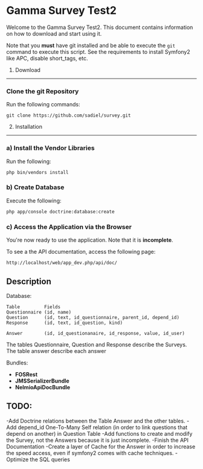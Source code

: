 Gamma Survey Test2
========================

Welcome to the Gamma Survey Test2. This document contains information on how to download and start using it.

Note that you **must** have git installed and be able to execute the `git` command to execute this script. 
See the requirements to install Symfony2 like APC, disable short_tags, etc.


1) Download
--------------------------------

### Clone the git Repository

Run the following commands:

    git clone https://github.com/sadiel/survey.git

2) Installation
---------------

### a) Install the Vendor Libraries

Run the following:

    php bin/vendors install
    
### b) Create Database

Execute the following:

    php app/console doctrine:database:create
    

### c) Access the Application via the Browser

You're now ready to use the application. Note that it is **incomplete**.

To see a the API documentation, access the following page:

    http://localhost/web/app_dev.php/api/doc/


Description
-----------

Database:

    Table         Fields
    Questionnaire (id, name)
    Question      (id, text, id_questionnaire, parent_id, depend_id)
    Response      (id, text, id_question, kind)
    
    Answer        (id, id_questionanaire, id_response, value, id_user)

The tables Questionnaire, Question and Response describe the Surveys. The table answer describe each answer

Bundles:

* **FOSRest**
* **JMSSerializerBundle** 
* **NelmioApiDocBundle** 

TODO:
-----

-Add Doctrine relations between the Table Answer and the other tables.
-Add depend_id One-To-Many Self relation (in order to link questions that depend on another) in Question Table
-Add functions to create and modify the Survey, not the Answers because it is just incomplete.
-Finish the API Documentation
-Create a layer of Cache for the Answer in order to increase the speed access, even if symfony2 comes with cache techniques.
-Optimize the SQL queries 


